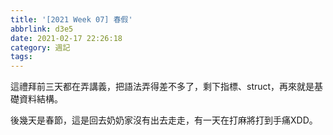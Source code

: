 ```yaml
---
title: '[2021 Week 07] 春假'
abbrlink: d3e5
date: 2021-02-17 22:26:18
category: 週記
tags:
---
```

這禮拜前三天都在弄講義，把語法弄得差不多了，剩下指標、struct，再來就是基礎資料結構。
<!-- more -->
後幾天是春節，這是回去奶奶家沒有出去走走，有一天在打麻將打到手痛XDD。